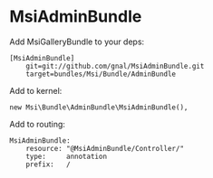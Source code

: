 MsiAdminBundle
===
Add MsiGalleryBundle to your deps:

    [MsiAdminBundle]
        git=git://github.com/gnal/MsiAdminBundle.git
        target=bundles/Msi/Bundle/AdminBundle

Add to kernel:

    new Msi\Bundle\AdminBundle\MsiAdminBundle(),

Add to routing:

    MsiAdminBundle:
        resource: "@MsiAdminBundle/Controller/"
        type:     annotation
        prefix:   /
